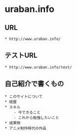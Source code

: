 # uraban.info
## URL
    * http://www.uraban.info/
## テストURL
    * http://www.uraban.info/test/
## 自己紹介で書くもの
    * このサイトについて
    * 経歴
    * スキル
        - 今できること
        - これから勉強したいこと
    * 成果物
    * アニメ制作時代の作品
